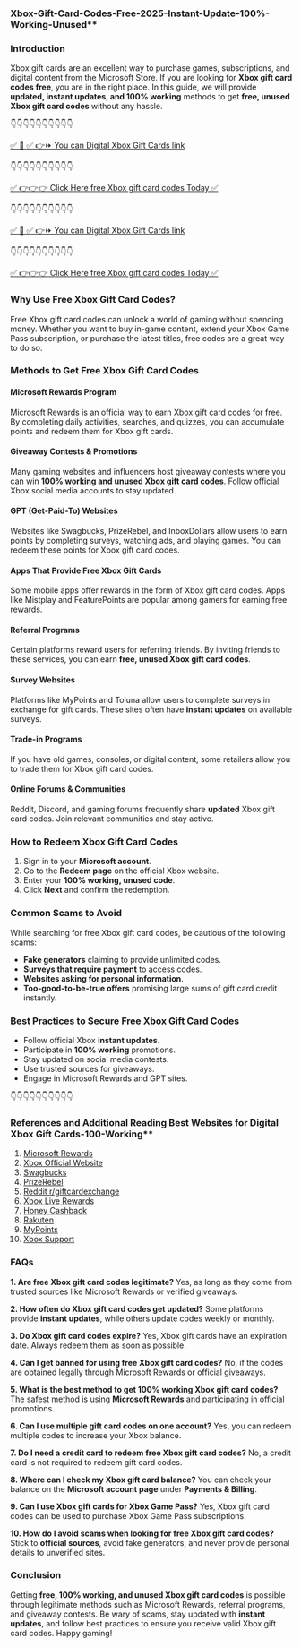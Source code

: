 ### Xbox-Gift-Card-Codes-Free-2025-Instant-Update-100%-Working-Unused**

### Introduction
Xbox gift cards are an excellent way to purchase games, subscriptions, and digital content from the Microsoft Store. If you are looking for **Xbox gift card codes free**, you are in the right place. In this guide, we will provide **updated, instant updates, and 100% working** methods to get **free, unused Xbox gift card codes** without any hassle.

 👇👇👇👇👇👇👇👇👇👇

[✅ 📌 ✅ 👉⏩ You can Digital Xbox Gift Cards link](https://dmfarid.com/xboxgiftcard/)

 👇👇👇👇👇👇👇👇👇👇

[✅ 👉👉👉 Click Here free Xbox gift card codes Today ✅](https://sthcodes.com/xbox-gift-card/)


 👇👇👇👇👇👇👇👇👇👇

[✅ 📌 ✅ 👉⏩ You can Digital Xbox Gift Cards link](https://dmfarid.com/xboxgiftcard/)

 👇👇👇👇👇👇👇👇👇👇

[✅ 👉👉👉 Click Here free Xbox gift card codes Today ✅](https://sthcodes.com/xbox-gift-card/)


### Why Use Free Xbox Gift Card Codes?
Free Xbox gift card codes can unlock a world of gaming without spending money. Whether you want to buy in-game content, extend your Xbox Game Pass subscription, or purchase the latest titles, free codes are a great way to do so.

### Methods to Get Free Xbox Gift Card Codes

#### **Microsoft Rewards Program**
Microsoft Rewards is an official way to earn Xbox gift card codes for free. By completing daily activities, searches, and quizzes, you can accumulate points and redeem them for Xbox gift cards.

#### **Giveaway Contests & Promotions**
Many gaming websites and influencers host giveaway contests where you can win **100% working and unused Xbox gift card codes**. Follow official Xbox social media accounts to stay updated.

#### **GPT (Get-Paid-To) Websites**
Websites like Swagbucks, PrizeRebel, and InboxDollars allow users to earn points by completing surveys, watching ads, and playing games. You can redeem these points for Xbox gift card codes.

#### **Apps That Provide Free Xbox Gift Cards**
Some mobile apps offer rewards in the form of Xbox gift card codes. Apps like Mistplay and FeaturePoints are popular among gamers for earning free rewards.

#### **Referral Programs**
Certain platforms reward users for referring friends. By inviting friends to these services, you can earn **free, unused Xbox gift card codes**.

#### **Survey Websites**
Platforms like MyPoints and Toluna allow users to complete surveys in exchange for gift cards. These sites often have **instant updates** on available surveys.

#### **Trade-in Programs**
If you have old games, consoles, or digital content, some retailers allow you to trade them for Xbox gift card codes.

#### **Online Forums & Communities**
Reddit, Discord, and gaming forums frequently share **updated** Xbox gift card codes. Join relevant communities and stay active.

### How to Redeem Xbox Gift Card Codes
1. Sign in to your **Microsoft account**.
2. Go to the **Redeem page** on the official Xbox website.
3. Enter your **100% working, unused code**.
4. Click **Next** and confirm the redemption.

### Common Scams to Avoid
While searching for free Xbox gift card codes, be cautious of the following scams:
- **Fake generators** claiming to provide unlimited codes.
- **Surveys that require payment** to access codes.
- **Websites asking for personal information**.
- **Too-good-to-be-true offers** promising large sums of gift card credit instantly.

### Best Practices to Secure Free Xbox Gift Card Codes
- Follow official Xbox **instant updates**.
- Participate in **100% working** promotions.
- Stay updated on social media contests.
- Use trusted sources for giveaways.
- Engage in Microsoft Rewards and GPT sites.

👇👇👇👇👇👇👇👇👇👇
### References and Additional Reading Best Websites for Digital Xbox Gift Cards-100-Working**

1. [Microsoft Rewards](https://dmfarid.com/xboxgiftcard/)
2. [Xbox Official Website](https://dmfarid.com/xboxgiftcard/)
3. [Swagbucks](https://dmfarid.com/xboxgiftcard/)
4. [PrizeRebel](https://dmfarid.com/xboxgiftcard/)
5. [Reddit r/giftcardexchange](https://dmfarid.com/xboxgiftcard/)
6. [Xbox Live Rewards](https://dmfarid.com/xboxgiftcard/)
7. [Honey Cashback](https://dmfarid.com/xboxgiftcard/)
8. [Rakuten](https://dmfarid.com/xboxgiftcard/)
9. [MyPoints](https://dmfarid.com/xboxgiftcard/)
10. [Xbox Support](https://dmfarid.com/xboxgiftcard/)



### FAQs

**1. Are free Xbox gift card codes legitimate?**
Yes, as long as they come from trusted sources like Microsoft Rewards or verified giveaways.

**2. How often do Xbox gift card codes get updated?**
Some platforms provide **instant updates**, while others update codes weekly or monthly.

**3. Do Xbox gift card codes expire?**
Yes, Xbox gift cards have an expiration date. Always redeem them as soon as possible.

**4. Can I get banned for using free Xbox gift card codes?**
No, if the codes are obtained legally through Microsoft Rewards or official giveaways.

**5. What is the best method to get 100% working Xbox gift card codes?**
The safest method is using **Microsoft Rewards** and participating in official promotions.

**6. Can I use multiple gift card codes on one account?**
Yes, you can redeem multiple codes to increase your Xbox balance.

**7. Do I need a credit card to redeem free Xbox gift card codes?**
No, a credit card is not required to redeem gift card codes.

**8. Where can I check my Xbox gift card balance?**
You can check your balance on the **Microsoft account page** under **Payments & Billing**.

**9. Can I use Xbox gift cards for Xbox Game Pass?**
Yes, Xbox gift card codes can be used to purchase Xbox Game Pass subscriptions.

**10. How do I avoid scams when looking for free Xbox gift card codes?**
Stick to **official sources**, avoid fake generators, and never provide personal details to unverified sites.

### Conclusion
Getting **free, 100% working, and unused Xbox gift card codes** is possible through legitimate methods such as Microsoft Rewards, referral programs, and giveaway contests. Be wary of scams, stay updated with **instant updates**, and follow best practices to ensure you receive valid Xbox gift card codes. Happy gaming!

